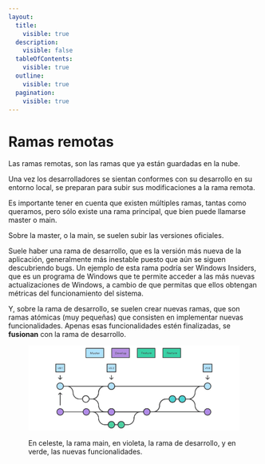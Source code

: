 ```yaml
---
layout:
  title:
    visible: true
  description:
    visible: false
  tableOfContents:
    visible: true
  outline:
    visible: true
  pagination:
    visible: true
---
```


# Ramas remotas

Las ramas remotas, son las ramas que ya están guardadas en la nube.

Una vez los desarrolladores se sientan conformes con su desarrollo en su entorno local, se preparan para subir sus modificaciones a la rama remota.

Es importante tener en cuenta que existen múltiples ramas, tantas como queramos, pero sólo existe una rama principal, que bien puede llamarse master o main.

Sobre la master, o la main, se suelen subir las versiones oficiales.

Suele haber una rama de desarrollo, que es la versión más nueva de la aplicación, generalmente más inestable puesto que aún se siguen descubriendo bugs. Un ejemplo de esta rama podría ser Windows Insiders, que es un programa de Windows que te permite acceder a las más nuevas actualizaciones de Windows, a cambio de que permitas que ellos obtengan métricas del funcionamiento del sistema.

Y, sobre la rama de desarrollo, se suelen crear nuevas ramas, que son ramas atómicas (muy pequeñas) que consisten en implementar nuevas funcionalidades. Apenas esas funcionalidades estén finalizadas, se **fusionan** con la rama de desarrollo.

<figure><img src="../assets/image (1) (1).png" alt=""><figcaption><p>En celeste, la rama main, en violeta, la rama de desarrollo, y en verde, las nuevas funcionalidades.</p></figcaption></figure>
